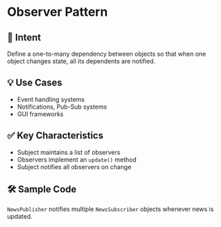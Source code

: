 # Observer Pattern

## 📌 Intent
Define a one-to-many dependency between objects so that when one object changes state, all its dependents are notified.

## 💡 Use Cases
- Event handling systems
- Notifications, Pub-Sub systems
- GUI frameworks

## ✅ Key Characteristics
- Subject maintains a list of observers
- Observers implement an `update()` method
- Subject notifies all observers on change

## 🛠️ Sample Code
`NewsPublisher` notifies multiple `NewsSubscriber` objects whenever news is updated.
